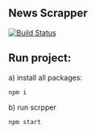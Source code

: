 News Scrapper
----

[![Build Status](https://travis-ci.org/garciadiazjaime/scrapper-news.svg)](https://travis-ci.org/garciadiazjaime/scrapper-news)

Run project:
----
a) install all packages:

`npm i`

b) run scrpper

`npm start`
